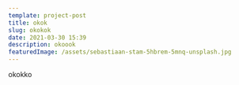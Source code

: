 ```yaml
---
template: project-post
title: okok
slug: okokok
date: 2021-03-30 15:39
description: okoook
featuredImage: /assets/sebastiaan-stam-5hbrem-5mnq-unsplash.jpg
---
```

okokko